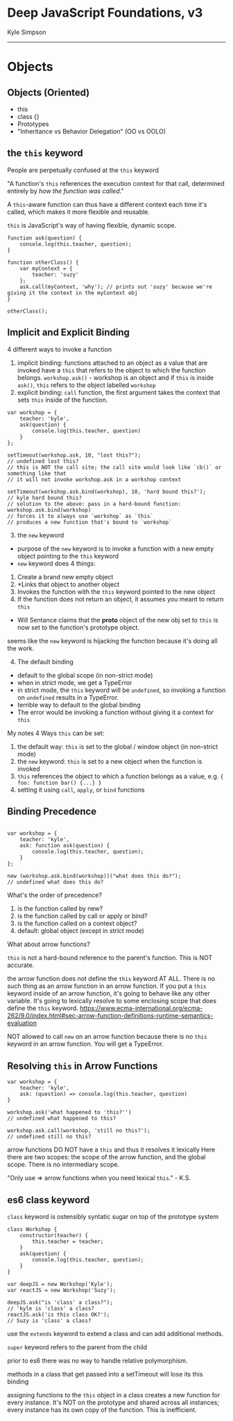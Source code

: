 # Deep JavaScript Foundations, v3
Kyle Simpson
___

# Objects

## Objects (Oriented)

* this
* class {}
* Prototypes
* "Inheritance vs Behavior Delegation" (OO vs OOLO)

## the `this` keyword

People are perpetually confused at the `this` keyword

"A function's `this` references the execution context for that call, determined entirely by *how the function was called*."

A `this`-aware function can thus have a different context each time it's called, which makes it more flexible and reusable.

`this` is JavaScript's way of having flexible, dynamic scope. 

```
function ask(question) {
    console.log(this.teacher, question);
}

function otherClass() {
    var myContext = {
        teacher: 'suzy'
    };
    ask.call(myContext, 'why'); // prints out 'suzy' because we're giving it the context in the myContext obj
}

otherClass();
```

## Implicit and Explicit Binding

4 different ways to invoke a function
1. implicit binding: functions attached to an object as a value that are invoked have a `this` that refers to the object to which the function belongs. 
`workshop.ask()` - workshop is an object and if `this` is inside `ask()`, `this` refers to the object labelled `workshop`
2. explicit binding: `call` function, the first argument takes the context that sets `this` inside of the function.
```
var workshop = {
    teacher: 'kyle',
    ask(question) {
        console.log(this.teacher, question)
    }
};

setTimeout(workshop.ask, 10, "lost this?");
// undefined lost this?
// this is NOT the call site; the call site would look like `cb()` or something like that
// it will not invoke workshop.ask in a workshop context

setTimeout(workshop.ask.bind(workshop), 10, 'hard bound this?');
// kyle hard bound this?
// solution to the above: pass in a hard-bound function: workshop.ask.bind(workshop)
// forces it to always use `workshop` as `this`
// produces a new function that's bound to `workshop`
```
3. the `new` keyword
* purpose of the `new` keyword is to invoke a function with a new empty object pointing to the `this` keyword
* `new` keyword does 4 things:
1. Create a brand new empty object
2. *Links that object to another object
3. Invokes the function with the `this` keyword pointed to the new object
4. If the function does not return an object, it assumes you meant to return `this`
* Will Sentance claims that the __proto__ object of the new obj set to `this` is now set to the function's prototype object.

seems like the `new` keyword is hijacking the function because it's doing all the work.

4. The default binding
* default to the global scope (in non-strict mode)
* when in strict mode, we get a TypeError
* in strict mode, the `this` keyword will be `undefined`, so invoking a function on `undefined` results in a TypeError.
* terrible way to default to the global binding
* The error would be invoking a function without giving it a context for `this`


My notes
4 Ways `this` can be set:
1. the default way: `this` is set to the global / window object (in non-strict mode)
2. the `new` keyword: `this` is set to a new object when the function is invoked
3. `this` references the object to which a function belongs as a value, e.g. `{ foo: function bar() {...} }`
4. setting it using `call`, `apply`, or `bind` functions


## Binding Precedence
```

var workshop = {
    teacher: 'kyle',
    ask: function ask(question) {
        console.log(this.teacher, question);
    }
};

new (workshop.ask.bind(workshop))("what does this do?");
// undefined what does this do?
```
What's the order of precedence?
1. is the function called by new? 
2. is the function called by call or apply or bind?
3. is the function called on a context object?
4. default: global object (except in strict mode)  

What about arrow functions?

`this` is not a hard-bound reference to the parent's function. This is NOT accurate.

the arrow function does not define the `this` keyword AT ALL.
There is no such thing as an arrow function in an arrow function.
If you put a `this` keyword inside of an arrow function, it's going to behave like any other variable. It's going to lexically resolve to some enclosing scope that does define the `this` keyword.
https://www.ecma-international.org/ecma-262/9.0/index.html#sec-arrow-function-definitions-runtime-semantics-evaluation

NOT allowed to call `new` on an arrow function because there is no `this` keyword in an arrow function. You will get a TypeError.


## Resolving `this` in Arrow Functions

```
var workshop = {
    teacher: 'kyle',
    ask: (question) => console.log(this.teacher, question)
}

workshop.ask('what happened to 'this?'')
// undefined what happened to this?

workshop.ask.call(workshop, 'still no this?');
// undefined still no this?

```
arrow functions DO NOT have a `this` and thus it resolves it lexically
Here there are two scopes: the scope of the arrow function, and the global scope. There is no intermediary scope.

"Only use => arrow functions when you need lexical `this`." - K.S.

## es6 class keyword

`class` keyword is ostensibly syntatic sugar on top of the prototype system

```
class Workshop {
    constructor(teacher) {
        this.teacher = teacher;
    }
    ask(question) {
        console.log(this.teacher, question);
    }
}

var deepJS = new Workshop('Kyle');
var reactJS = new Workshop('Suzy');

deepJS.ask("is 'class' a class?");
// 'kyle is 'class' a class?
reactJS.ask('is this class OK?');
// Suzy is 'class' a class?
```

use the `extends` keyword to extend a class and can add additional methods.

`super` keyword refers to the parent from the child

prior to es6 there was no way to handle relative polymorphism.

methods in a class that get passed into a setTimeout will lose its this binding 

assigning functions to the `this` object in a class creates a new function for every instance. It's NOT on the prototype and shared across all instances; every instance has its own copy of the function. This is inefficient.



